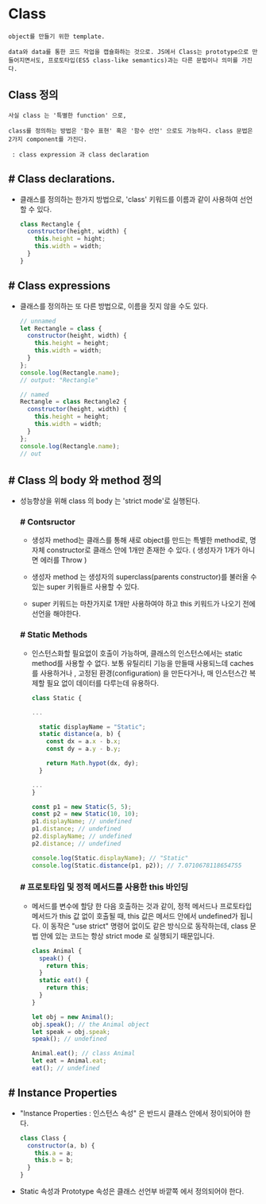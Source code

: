 # Class

    object를 만들기 위한 template.

    data와 data를 통한 코드 작업을 캡슐화하는 것으로. JS에서 Class는 prototype으로 만들어지면서도, 프로토타입(ES5 class-like semantics)과는 다른 문법이나 의미를 가진다.

## Class 정의

    사실 class 는 '특별한 function' 으로,

    class를 정의하는 방법은 '함수 표현' 혹은 '함수 선언' 으로도 가능하다. class 문법은 2가지 component를 가진다.

     : class expression 과 class declaration

## # Class declarations.

- 클래스를 정의하는 한가지 방법으로, 'class' 키워드를 이름과 같이 사용하여 선언할 수 있다.

  ```javascript
  class Rectangle {
    constructor(height, width) {
      this.height = hight;
      this.width = width;
    }
  }
  ```

## # Class expressions

- 클래스를 정의하는 또 다른 방법으로, 이름을 짓지 않을 수도 있다.

  ```javascript
  // unnamed
  let Rectangle = class {
    constructor(height, width) {
      this.height = height;
      this.width = width;
    }
  };
  console.log(Rectangle.name);
  // output: "Rectangle"

  // named
  Rectangle = class Rectangle2 {
    constructor(height, width) {
      this.height = height;
      this.width = width;
    }
  };
  console.log(Rectangle.name);
  // out
  ```

## # Class 의 body 와 method 정의

- 성능향상을 위해 class 의 body 는 'strict mode'로 실행된다.

  ### # Contsructor

  - 생성자 method는 클래스를 통해 새로 object를 만드는 특별한 method로, 명자체 constructor로 클래스 안에 1개만 존재한 수 있다. ( 생성자가 1개가 아니면 에러를 Throw )

  - 생성자 method 는 생성자의 superclass(parents constructor)를 불러올 수 있는 super 키워들르 사용할 수 있다.

  - super 키워드는 마찬가지로 1개만 사용하여야 하고 this 키워드가 나오기 전에 선언을 해야한다.

  ### # Static Methods

  - 인스턴스화할 필요없이 호출이 가능하며, 클래스의 인스턴스에서는 static method를 사용할 수 없다. 보통 유틸리티 기능을 만들때 사용되느데 caches를 사용하거나 , 고정된 환경(configuration) 을 만든다거나, 매 인스턴스간 복제할 필요 없이 데이터를 다루는데 유용하다.

    ```javascript
    class Static {

    ...

      static displayName = "Static";
      static distance(a, b) {
        const dx = a.x - b.x;
        const dy = a.y - b.y;

        return Math.hypot(dx, dy);
      }

    ...
    }

    const p1 = new Static(5, 5);
    const p2 = new Static(10, 10);
    p1.displayName; // undefined
    p1.distance; // undefined
    p2.displayName; // undefined
    p2.distance; // undefined

    console.log(Static.displayName); // "Static"
    console.log(Static.distance(p1, p2)); // 7.0710678118654755
    ```

  ### # 프로토타입 및 정적 메서드를 사용한 this 바인딩

  - 메서드를 변수에 할당 한 다음 호출하는 것과 같이, 정적 메서드나 프로토타입 메서드가 this 값 없이 호출될 때, this 값은 메서드 안에서 undefined가 됩니다. 이 동작은 "use strict" 명령어 없이도 같은 방식으로 동작하는데, class 문법 안에 있는 코드는 항상 strict mode 로 실행되기 때문입니다.

    ```javascript
    class Animal {
      speak() {
        return this;
      }
      static eat() {
        return this;
      }
    }

    let obj = new Animal();
    obj.speak(); // the Animal object
    let speak = obj.speak;
    speak(); // undefined

    Animal.eat(); // class Animal
    let eat = Animal.eat;
    eat(); // undefined
    ```

## # Instance Properties

- "Instance Properties : 인스턴스 속성" 은 반드시 클래스 안에서 정이되어야 한다.

  ```javascript
  class Class {
    constructor(a, b) {
      this.a = a;
      this.b = b;
    }
  }
  ```

- Static 속성과 Prototype 속성은 클래스 선언부 바깥쪽 에서 정의되어야 한다.
